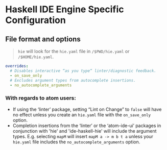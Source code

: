 # Haskell IDE Engine Specific Configuration

## File format and options 
> `hie` will look for the `hie.yaml` file in `/$PWD/hie.yaml` or `/$HOME/hie.yaml`.

```yaml
overrides:
  # Disables interactive “as you type“ linter/diagnostic feedback.
  - on_save_only
  # Excludes argument types from autocomplete insertions.
  - no_autocomplete_arguments
```


### With regards to atom users:
* If using the ‘linter’ package, setting “Lint on Change” to `false` will have no effect unless you create an `hie.yaml` file with the `on_save_only` option.
* Completion insertions from the ‘linter’ or the ‘atom-ide-ui’ packages in conjunction with 'hie' and 'ide-haskell-hie' will include the argument types. E.g. selecting `mapM` will insert `mapM a -> m b t a` unless your `hie.yaml` file includes the `no_autocomplete_arguments` option.


